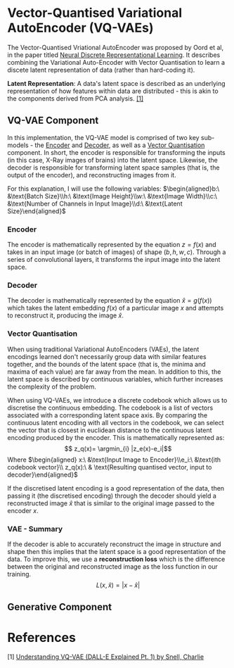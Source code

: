 # Vector-Quantised Variational AutoEncoder (VQ-VAEs)
The Vector-Quantised Vriational AutoEncoder was proposed by Oord et al, in the paper titled [Neural Discrete Representational Learning](https://arxiv.org/pdf/1711.00937v2.pdf). It describes combining the Variational Auto-Encoder with Vector Quantisation to learn a discete latent representation of data (rather than hard-coding it).

**Latent Representation**: A data's latent space is described as an underlying representation of how features within data are distributed - this is akin to the components derived from PCA analysis. [[1]](#References#1)

## VQ-VAE Component
In this implementation, the VQ-VAE model is comprised of two key sub-models - the [Encoder](#encoder) and [Decoder](#decoder), as well as a [Vector Quantisation](#vector-quantisation) component. In short, the encoder is responsible for transforming the inputs (in this case, X-Ray images of brains) into the latent space. Likewise, the decoder is responsible for transforming latent space samples (that is, the output of the encoder), and reconstructing images from it.

For this explanation, I will use the following variables:
$\begin{aligned}b:\ &\text{Batch Size}\\h:\ &\text{Image Height}\\w:\ &\text{Image Width}\\c:\ &\text{Number of Channels in Input Image}\\d:\ &\text{Latent Size}\end{aligned}$
### Encoder
The encoder is mathematically represented by the equation $z=f(x)$ and takes in an input image (or batch of images) of shape $(b, h, w, c)$. Through a series of convolutional layers, it transforms the input image into the latent space.

### Decoder
The decoder is mathematically represented by the equation $\hat{x}=g(f(x))$ which takes the latent embedding $f(x)$ of a particular image $x$ and attempts to reconstruct it, producing the image $\hat{x}$.

### Vector Quantisation
When using traditional Variational AutoEncoders (VAEs), the latent encodings learned don't necessarily group data with similar features together, and the bounds of the latent space (that is, the minima and maxima of each value) are far away from the mean. In addition to this, the latent space is described by continuous variables, which further increases the complexity of the problem.

When using VQ-VAEs, we introduce a discrete codebook which allows us to discretise the continuous embedding. The codebook is a list of vectors associated with a corresponding latent space axis. By comparing the continuous latent encoding with all vectors in the codebook, we can select the vector that is closest in euclidean distance to the continuous latent encoding produced by the encoder. This is mathematically represented as:
$$ z_q(x)= \argmin_{i} |z_e(x)-e_i|$$
Where
$\begin{aligned} x:\ &\text{Input Image to Encoder}\\e_i:\ &\text{ith codebook vector}\\ z_q(x):\ & \text{Resulting quantised vector, input to decoder}\end{aligned}$

If the discretised latent encoding is a good representation of the data, then passing it (the discretised encoding) through the decoder should yield a reconstructed image $\hat{x}$ that is similar to the original image passed to the encoder $x$.

### VAE - Summary
If the decoder is able to accurately reconstruct the image in structure and shape then this implies that the latent space is a good representation of the data. To improve this, we use a **reconstruction loss** which is the difference between the original and reconstructed image as the loss function in our training.
$$ L(x, \hat{x}) = |x-\hat{x}|$$


## Generative Component








# References
[1] [Understanding VQ-VAE (DALL-E Explained Pt. 1) by Snell, Charlie](https://libraryguides.vu.edu.au/ieeereferencing/gettingstarted)
